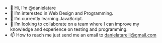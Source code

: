 - 👋 Hi, I’m @danielatare
- 👀 I’m interested in Web Design and Programming.
- 🌱 I’m currently learning JavaScript.
- 💞️ I’m looking to collaborate on a team where I can improve my knowledge and experience on testing and programming.
- 📫 How to reach me just send me an email to danielatarelli@gmail.com

<!---
danielatare/danielatare is a ✨ special ✨ repository because its `README.md` (this file) appears on your GitHub profile.
You can click the Preview link to take a look at your changes.
--->
